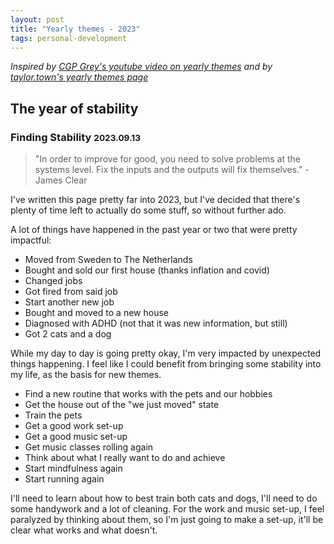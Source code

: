 ```yaml
---
layout: post
title: "Yearly themes - 2023"
tags: personal-development
---
```


_Inspired by [CGP Grey's youtube video on yearly themes](https://www.youtube.com/watch?v=NVGuFdX5guE) and by [taylor.town's yearly themes page](https://taylor.town/yearly-themes)_

## The year of stability 
### Finding Stability <small>2023.09.13</small>

> "In order to improve for good, you need to solve problems at the systems level. Fix the inputs and the outputs will fix themselves."  - James Clear

I've written this page pretty far into 2023, but I've decided that there's plenty of time left to actually do some stuff, so without further ado. 

A lot of things have happened in the past year or two that were pretty impactful:

* Moved from Sweden to The Netherlands
* Bought and sold our first house (thanks inflation and covid)
* Changed jobs 
* Got fired from said job
* Start another new job
* Bought and moved to a new house
* Diagnosed with ADHD (not that it was new information, but still)
* Got 2 cats and a dog

While my day to day is going pretty okay, I'm very impacted by unexpected things happening. I feel like I could benefit from bringing some stability into my life, as the basis for new themes. 

* Find a new routine that works with the pets and our hobbies
* Get the house out of the "we just moved" state
* Train the pets 
* Get a good work set-up
* Get a good music set-up
* Get music classes rolling again
* Think about what I really want to do and achieve
* Start mindfulness again 
* Start running again

I'll need to learn about how to best train both cats and dogs, I'll need to do some handywork and a lot of cleaning. For the work and music set-up, I feel paralyzed by thinking about them, so I'm just going to make a set-up, it'll be clear what works and what doesn't. 